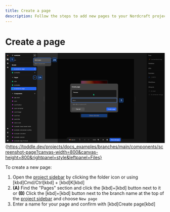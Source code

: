 ```yaml
---
title: Create a page
description: Follow the steps to add new pages to your Nordcraft project using the project sidebar and simple page creation dialog for quick setup.
---
```


# Create a page

![Create a page|16/9](create-a-page.webp){https://toddle.dev/projects/docs_examples/branches/main/components/screenshot-page?canvas-width=800&canvas-height=800&rightpanel=style&leftpanel=Files}

To create a new page:
1. Open the [project sidebar](/the-editor/project-sidebar) by clicking the folder icon or using [kbd]Cmd/Ctrl[kbd] + [kbd]K[kbd]
2. **(A)** Find the "Pages" section and click the [kbd]+[kbd] button next to it or
   **(B)** Click the [kbd]+[kbd] button next to the branch name at the top of the [project sidebar](/the-editor/project-sidebar) and choose `New page` 
3. Enter a name for your page and confirm with [kbd]Create page[kbd]